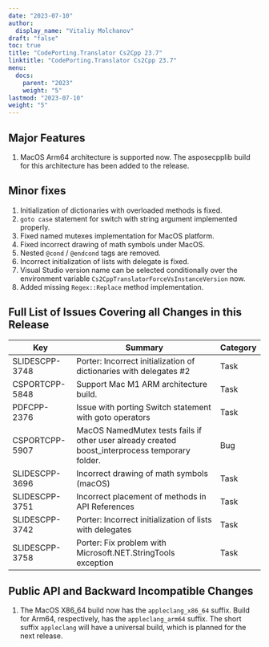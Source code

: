 ```yaml
---
date: "2023-07-10"
author:
  display_name: "Vitaliy Molchanov"
draft: "false"
toc: true
title: "CodePorting.Translator Cs2Cpp 23.7"
linktitle: "CodePorting.Translator Cs2Cpp 23.7"
menu:
  docs:
    parent: "2023"
    weight: "5"
lastmod: "2023-07-10"
weight: "5"
---
```


## Major Features ##

1. MacOS Arm64 architecture is supported now. The asposecpplib build for this architecture has been added to the release.

## Minor fixes ##

1. Initialization of dictionaries with overloaded methods is fixed.
1. `goto case` statement for switch with string argument implemented properly.
1. Fixed named mutexes implementation for MacOS platform.
1. Fixed incorrect drawing of math symbols under MacOS.
1. Nested `@cond` / `@endcond` tags are removed.
1. Incorrect initialization of lists with delegate is fixed.
1. Visual Studio version name can be selected conditionally over the environment variable `Cs2CppTranslatorForceVsInstanceVersion` now.
1. Added missing `Regex::Replace` method implementation.

## Full List of Issues Covering all Changes in this Release ##

| Key | Summary | Category |
| --- | --- | --- |
| SLIDESCPP-3748 | Porter: Incorrect initialization of dictionaries with delegates #2 | Task |
| CSPORTCPP-5848 | Support Mac M1 ARM architecture build. | Task |
| PDFCPP-2376 | Issue with porting Switch statement with goto operators | Task |
| CSPORTCPP-5907 | MacOS NamedMutex tests fails if other user already created boost_interprocess temporary folder. | Bug |
| SLIDESCPP-3696 | Incorrect drawing of math symbols (macOS) | Task |
| SLIDESCPP-3751 | Incorrect placement of methods in API References | Task |
| SLIDESCPP-3742 | Porter: Incorrect initialization of lists with delegates | Task |
| SLIDESCPP-3758 | Porter: Fix problem with Microsoft.NET.StringTools exception | Task |

## Public API and Backward Incompatible Changes ##

1. The MacOS X86_64 build now has the `appleclang_x86_64` suffix. Build for Arm64, respectively, has the `appleclang_arm64` suffix. The short suffix `appleclang` will have a universal build, which is planned for the next release.
